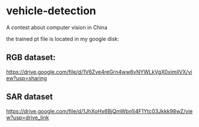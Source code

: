 # vehicle-detection
A contest about computer vision in China

the trained pt file is located in my google disk:
## RGB dataset:
https://drive.google.com/file/d/1V6Zve4reGrn4ww6vNYWLkVgX0ximilVX/view?usp=sharing

## SAR dataset
https://drive.google.com/file/d/1JhXoHx6BjQmWbn1j4F1Ytc03Jkkk98wZ/view?usp=drive_link

